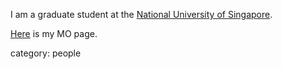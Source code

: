 
I am a graduate student at the [National University of Singapore](http://ww1.math.nus.edu.sg/).

[Here](http://mathoverflow.net/users/2529/colin-tan) is my MO page.


category: people
